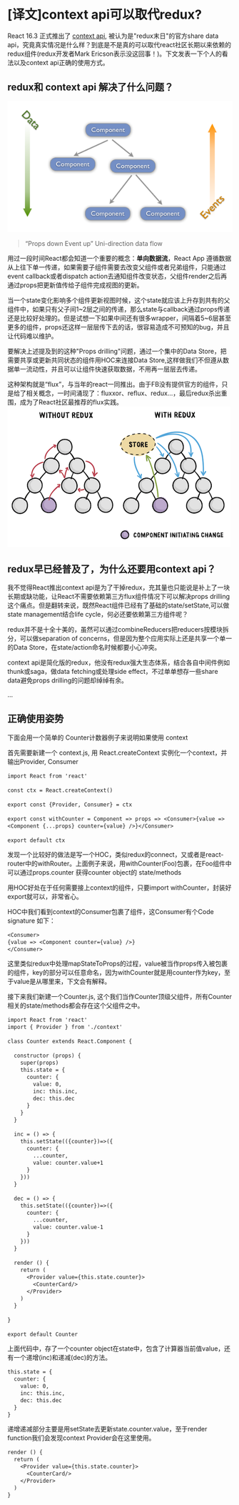 # [译文]context api可以取代redux?

React 16.3 正式推出了 [context api](https://reactjs.org/docs/context.html), 被认为是"redux末日"的官方share data api，究竟真实情况是什么样？到底是不是真的可以取代react社区长期以来依赖的redux组件(redux开发者Mark Ericson表示没这回事！)。下文发表一下个人的看法以及context api正确的使用方式。

## redux和 context api 解决了什么问题？
![](./images/20180417_1.png)
> “Props down Event up” Uni-direction data flow

用过一段时间React都会知道一个重要的概念：**单向数据流**，React App 遵循数据从上往下单一传递，如果需要子组件需要去改变父组件或者兄弟组件，只能通过event callback或者dispatch action去通知组件改变状态，父组件render之后再通过props把更新值传给子组件完成视图的更新。

当一个state变化影响多个组件更新视图时候，这个state就应该上升存到共有的父组件中，如果只有父子间1~2层之间的传递，那么state与callback通过props传递还是比较好处理的。但是试想一下如果中间还有很多wrapper，间隔着5~6层甚至更多的组件，props还这样一层层传下去的话，很容易造成不可预知的bug，并且让代码难以维护。

要解决上述提及到的这种"Props drilling"问题，通过一个集中的Data Store，把需要共享或更新共同状态的组件用HOC来连接Data Store,这样做我们不但遵从数据单一流动性，并且可以让组件快速获取数据，不用再一层层去传递。

这种架构就是“flux”，与当年的react一同推出。由于FB没有提供官方的组件，只是给了相关概念，一时间涌现了：fluxxor、reflux、redux…，最后redux杀出重围，成为了React社区最推荐的flux实践。
![](./images/20180417_2.png)

## redux早已经普及了，为什么还要用context api？

我不觉得React推出context api是为了干掉redux，充其量也只能说是补上了一块长期或缺功能，让React不需要依赖第三方flux组件情况下可以解决props drilling这个痛点。但是翻转来说，既然React组件已经有了基础的state/setState,可以做state management结合life cycle，何必还要依赖第三方组件呢？

redux并不是十全十美的，虽然可以通过combineReducers把reducers按模块拆分，可以做separation of concerns，但是因为整个应用实际上还是共享一个单一的Data Store，在state/action命名时候都要小心冲突。

context api是简化版的redux，他没有redux强大生态体系，结合各自中间件例如thunk或saga，做data fetching或处理side effect，不过单单想存一些share data避免props drilling的问题却绰绰有余。

...

## 正确使用姿势

下面会用一个简单的 Counter计数器例子来说明如果使用 context

首先需要新建一个 context.js, 用 React.createContext 实例化一个context，并输出Provider, Consumer

```
import React from 'react'

const ctx = React.createContext()

export const {Provider, Consumer} = ctx

export const withCounter = Component => props => <Consumer>{value => <Component {...props} counter={value} />}</Consumer>

export default ctx
```

发现一个比较好的做法是写一个HOC，类似redux的connect，又或者是react-router中的withRouter。上面例子来说，用withCounter(Foo)包裹，在Foo组件中可以通过props.counter 获得counter object的 state/methods

用HOC好处在于任何需要接上context的组件，只要import withCounter，封装好export就可以，非常省心。

HOC中我们看到context的Consumer包裹了组件，这Consumer有个Code signature 如下：

```
<Consumer>
{value => <Component counter={value} />}
</Consumer>
```

这里类似redux中处理mapStateToProps的过程，value被当作props传入被包裹的组件，key的部分可以任意命名，因为withCounter就是用counter作为key，至于value是从哪里来，下文会有解释。

接下来我们新建一个Counter.js, 这个我们当作Counter顶级父组件，所有Counter相关的state/methods都会存在这个父组件之中。

```
import React from 'react'
import { Provider } from './context'

class Counter extends React.Component {

  constructor (props) {
    super(props)
    this.state = {
      counter: {
        value: 0,
        inc: this.inc,
        dec: this.dec
      }
    }
  }

  inc = () => {
    this.setState(({counter})=>({
      counter: {
      	...counter,
      	value: counter.value+1
      }
    }))
  } 

  dec = () => {
    this.setState(({counter})=>({
      counter: {
      	...counter,
      	value: counter.value-1
      }
    }))
  }
  
  render () {
    return (
      <Provider value={this.state.counter}>
        <CounterCard/>
      </Provider>
    )
  }

}

export default Counter
```

上面代码中，存了一个counter object在state中，包含了计算器当前值value，还有一个递增(inc)和递减(dec)的方法。

```
this.state = { 
  counter: { 
    value: 0,
    inc: this.inc,
    dec: this.dec 
  }
}
```

递增递减部分主要是用setState去更新state.counter.value，至于render function我们会发现context Provider会在这里使用。

```
render () {
  return (
    <Provider value={this.state.counter}>
      <CounterCard/>
    </Provider>    
  )
}
```